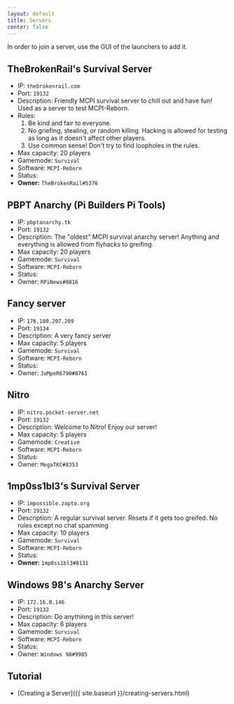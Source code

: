 ```yaml
---
layout: default
title: Servers
center: false
---
```


In order to join a server, use the GUI of the launchers to add it.

## TheBrokenRail's Survival Server
- IP: ``thebrokenrail.com``
- Port: ``19132``
- Description: Friendly MCPI survival server to chill out and have fun! Used as a server to test MCPI-Reborn.
- Rules:
  1. Be kind and fair to everyone.
  2. No griefing, stealing, or random killing. Hacking is allowed for testing as long as it doesn't affect other players.
  3. Use common sense! Don't try to find loopholes in the rules.
- Max capacity: 20 players
- Gamemode: ``Survival``
- Software: ``MCPI-Reborn``
- Status: [](#on)
- **Owner:** ``TheBrokenRail#5376``

## PBPT Anarchy (Pi Builders Pi Tools)
- IP: ``pbptanarchy.tk``
- Port: ``19132``
- Description: The "oldest" MCPI survival anarchy server! Anything and everything is allowed from flyhacks to greifing.
- Max capacity: 20 players
- Gamemode: ``Survival``
- Software: ``MCPI-Reborn``
- Status: [](#on)
- Owner: ``RPiNews#0816``

## Fancy server
- IP: ``176.180.207.209``
- Port: ``19134``
- Description: A very fancy server
- Max capacity: 5 players
- Gamemode: ``Survival``
- Software: ``MCPI-Reborn``
- Status: [](#off)
- Owner: ``JuMpeR6790#8761``

## Nitro
- IP: ``nitro.pocket-server.net``
- Port: ``19132``
- Description: Welcome to Nitro! Enjoy our server!
- Max capacity: 5 players
- Gamemode: ``Creative``
- Software: ``MCPI-Reborn``
- Status: [](#q)
- Owner: ``MegaTKC#8353``

## 1mp0ss1bl3's Survival Server
- IP: ``impossible.zapto.org``
- Port: ``19132``
- Description: A regular survival server. Resets if it gets too greifed. No rules except no chat spamming
- Max capacity: 10 players
- Gamemode: ``Survival``
- Software: ``MCPI-Reborn``
- Status: [](#q)
- **Owner:** ``1mp0ss1bl3#8131``

## Windows 98's Anarchy Server
- IP: ``172.16.0.146``
- Port: ``19132``
- Description: Do anythinng in this server!
- Max capacity: 6 players
- Gamemode: ``Survival``
- Software: ``MCPI-Reborn``
- Status: [](#q)
- Owner: ``Windows 98#9985``

## Tutorial
- [Creating a Server]({{ site.baseurl }}/creating-servers.html)
